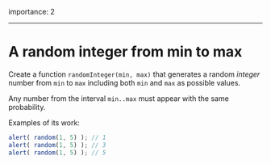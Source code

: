 importance: 2

---

# A random integer from min to max

Create a function `randomInteger(min, max)` that generates a random *integer* number from `min` to `max` including both `min` and `max` as possible values.

Any number from the interval `min..max` must appear with the same probability.


Examples of its work:

```js
alert( random(1, 5) ); // 1
alert( random(1, 5) ); // 3
alert( random(1, 5) ); // 5
```